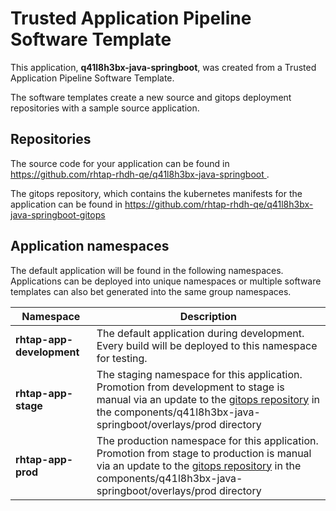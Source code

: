 # Trusted Application Pipeline Software Template

This application, **q41l8h3bx-java-springboot**, was created from a Trusted Application Pipeline Software Template.

The software templates create a new source and gitops deployment repositories with a sample source application. 

## Repositories

The source code for your application can be found in [https://github.com/rhtap-rhdh-qe/q41l8h3bx-java-springboot ](https://github.com/rhtap-rhdh-qe/q41l8h3bx-java-springboot ).
 
The gitops repository, which contains the kubernetes manifests for the application can be found in 
[https://github.com/rhtap-rhdh-qe/q41l8h3bx-java-springboot-gitops ](https://github.com/rhtap-rhdh-qe/q41l8h3bx-java-springboot-gitops ) 

## Application namespaces 

The default application will be found in the following namespaces. Applications can be deployed into unique namespaces or multiple software templates can also bet generated into the same group namespaces.  

|  Namespace   |  Description   |  
| -------- | -------- |   
| **rhtap-app-development** | The default application during development. Every build will be deployed to this namespace for testing. | 
| **rhtap-app-stage** | The staging namespace for this application. Promotion from development to stage is manual via an update to the [gitops repository](https://github.com/rhtap-rhdh-qe/q41l8h3bx-java-springboot-gitops ) in the components/q41l8h3bx-java-springboot/overlays/prod directory |  
| **rhtap-app-prod** | The production namespace for this application. Promotion from stage to production is manual via an update to the [gitops repository](https://github.com/rhtap-rhdh-qe/q41l8h3bx-java-springboot-gitops ) in the components/q41l8h3bx-java-springboot/overlays/prod directory | 